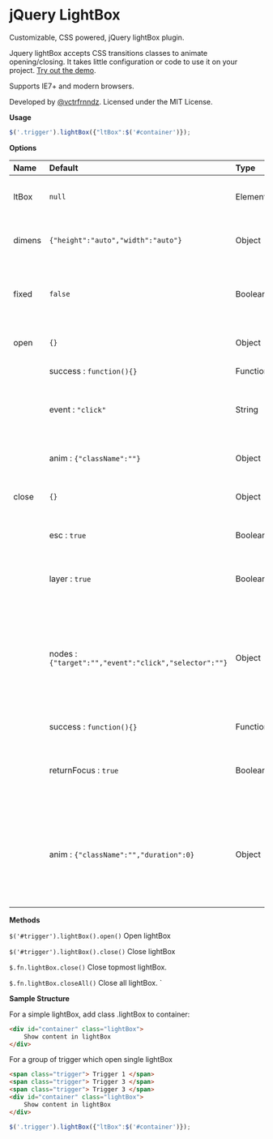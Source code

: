 jQuery LightBox
================

Customizable, CSS powered, jQuery lightBox plugin.

Jquery lightBox accepts CSS transitions classes to animate opening/closing. It takes little configuration or code to use it on your project. [Try out the demo](//vctrfrnndz.github.io/jquery-accordion).

Supports IE7+ and modern browsers.

Developed by [@vctrfrnndz](//vctrfrnndz.com). Licensed under the MIT License.

**Usage**

```javascript
$('.trigger').lightBox({"ltBox":$('#container')});
```

**Options**

Name             | Default                       | Type              | Description
:----------------|:----------------------------- |:----------------- |:-----------
ltBox            | `null`                        | Element | HTML element to be shown in lightBox.               
dimens           | `{"height":"auto","width":"auto"}`| Object  | Dimensions of lightBox container.                  resetForm        | `false`                       | Boolean | Don't reset form inside lightBox on open and close.
fixed            | `false`                       | Boolean | Show lightBox in center of screen at absolute position.
open             | `{}`                          | Object  | Params to open lightBox
                 |  success  : `function(){}`    | Function | Open callback.
                 |  event    : `"click"`         | String   | Event to bind on trigger to opens lightBox.
                 |  anim     : `{"className":""}`| Object | classname to add animation while open.                  
close            | `{}`                          | Object   | Params to close lightBox.                 
                 |  esc      : `true`            | Boolean  | Close lightBox on escape key press.
                 | layer     : `true`            | Boolean  | Close lightBox on background layer click.
                 | nodes     : `{"target":"","event":"click","selector":""}`| Object  | Close lightBox on click of nodes. Specify selector to bind close using delegation under target.
                 |  success  : `function(){}`    | Function  | Close callback.
                 |  returnFocus : `true`         | Boolean  | Return focus to lightBox trigger element on close.
                 |  anim     : `{"className":"","duration":0}` | Object  | classname to add animation while close and duration of close animation. *Require by plugin.
                 
                  
**Methods**

`$('#trigger').lightBox().open()` Open lightBox

`$('#trigger').lightBox().close()` Close lightBox

`$.fn.lightBox.close()` Close topmost lightBox.

`$.fn.lightBox.closeAll()` Close all lightBox.
`

**Sample Structure**

For a simple lightBox, add class .lightBox to container:

```html
<div id="container" class="lightBox">
    Show content in lightBox
</div>
```

For a group of trigger which open single lightBox

```html
<span class="trigger"> Trigger 1 </span>
<span class="trigger"> Trigger 3 </span>
<span class="trigger"> Trigger 3 </span>
<div id="container" class="lightBox">
    Show content in lightBox
</div>
```

```javascript
$('.trigger').lightBox({"ltBox":$('#container')});
```
